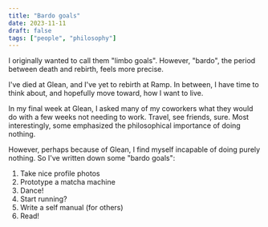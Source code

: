 ```yaml
---
title: "Bardo goals"
date: 2023-11-11
draft: false
tags: ["people", "philosophy"]
---
```

I originally wanted to call them "limbo goals". However, "bardo", the period between death and rebirth, feels more precise.

I've died at Glean, and I've yet to rebirth at Ramp. In between, I have time to think about, and hopefully move toward, how I want to live.

In my final week at Glean, I asked many of my coworkers what they would do with a few weeks not needing to work. Travel, see friends, sure. Most interestingly, some emphasized the philosophical importance of doing nothing.

However, perhaps because of Glean, I find myself incapable of doing purely nothing. So I've written down some "bardo goals":
1. Take nice profile photos
2. Prototype a matcha machine
3. Dance!
4. Start running?
5. Write a self manual (for others)
6. Read!
